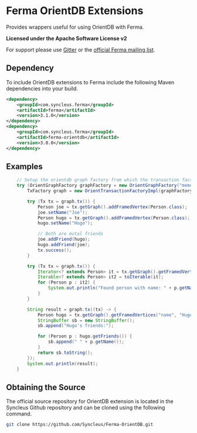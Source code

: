# Ferma OrientDB Extensions

Provides wrappers useful for using OrientDB with Ferma.

**Licensed under the Apache Software License v2**

For support please use [Gitter](https://gitter.im/Syncleus/Ferma?utm_source=badge&utm_medium=badge&utm_campaign=pr-badge)
or the [official Ferma mailing list](https://groups.google.com/a/syncleus.com/forum/#!forum/ferma-list).

## Dependency

To include OrientDB extensions to Ferma include the following Maven dependencies into your build.

```xml
<dependency>
    <groupId>com.syncleus.ferma</groupId>
    <artifactId>ferma</artifactId>
    <version>3.1.0</version>
</dependency>
<dependency>
    <groupId>com.syncleus.ferma</groupId>
    <artifactId>ferma-orientdb</artifactId>
    <version>3.0.0</version>
</dependency>
```

## Examples

```java
    // Setup the orientdb graph factory from which the transaction factory will create transactions
    try (OrientGraphFactory graphFactory = new OrientGraphFactory("memory:tinkerpop")) {
        TxFactory graph = new OrientTransactionFactoryImpl(graphFactory, "com.syncleus.ferma.ext.orientdb.model");

        try (Tx tx = graph.tx()) {
            Person joe = tx.getGraph().addFramedVertex(Person.class);
            joe.setName("Joe");
            Person hugo = tx.getGraph().addFramedVertex(Person.class);
            hugo.setName("Hugo");

            // Both are mutal friends
            joe.addFriend(hugo);
            hugo.addFriend(joe);
            tx.success();
        }

        try (Tx tx = graph.tx()) {
            Iterator<? extends Person> it = tx.getGraph().getFramedVerticesExplicit(Person.class);
            Iterable<? extends Person> it2 = toIterable(it);
            for (Person p : it2) {
                System.out.println("Found person with name: " + p.getName());
            }
        }

        String result = graph.tx((tx) -> {
            Person hugo = tx.getGraph().getFramedVertices("name", "Hugo", Person.class).next();
            StringBuffer sb = new StringBuffer();
            sb.append("Hugo's friends:");

            for (Person p : hugo.getFriends()) {
                sb.append(" " + p.getName());
            }
            return sb.toString();
        });
        System.out.println(result);
    }
```

## Obtaining the Source

The official source repository for OrientDB extension is located in the Syncleus Github repository and can be cloned using the
following command.

```bash
git clone https://github.com/Syncleus/Ferma-OrientDB.git
```

